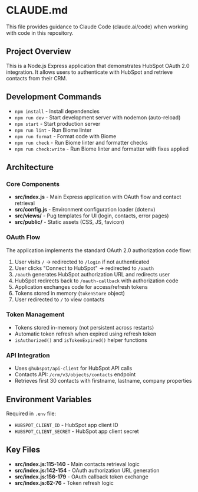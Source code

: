 # CLAUDE.md

This file provides guidance to Claude Code (claude.ai/code) when working with code in this repository.

## Project Overview

This is a Node.js Express application that demonstrates HubSpot OAuth 2.0 integration. It allows users to authenticate with HubSpot and retrieve contacts from their CRM.

## Development Commands

- `npm install` - Install dependencies
- `npm run dev` - Start development server with nodemon (auto-reload)
- `npm start` - Start production server
- `npm run lint` - Run Biome linter
- `npm run format` - Format code with Biome
- `npm run check` - Run Biome linter and formatter checks
- `npm run check:write` - Run Biome linter and formatter with fixes applied

## Architecture

### Core Components

- **src/index.js** - Main Express application with OAuth flow and contact retrieval
- **src/config.js** - Environment configuration loader (dotenv)
- **src/views/** - Pug templates for UI (login, contacts, error pages)
- **src/public/** - Static assets (CSS, JS, favicon)

### OAuth Flow

The application implements the standard OAuth 2.0 authorization code flow:

1. User visits `/` → redirected to `/login` if not authenticated
2. User clicks "Connect to HubSpot" → redirected to `/oauth`
3. `/oauth` generates HubSpot authorization URL and redirects user
4. HubSpot redirects back to `/oauth-callback` with authorization code
5. Application exchanges code for access/refresh tokens
6. Tokens stored in memory (`tokenStore` object)
7. User redirected to `/` to view contacts

### Token Management

- Tokens stored in-memory (not persistent across restarts)
- Automatic token refresh when expired using refresh token
- `isAuthorized()` and `isTokenExpired()` helper functions

### API Integration

- Uses `@hubspot/api-client` for HubSpot API calls
- Contacts API: `/crm/v3/objects/contacts` endpoint
- Retrieves first 30 contacts with firstname, lastname, company properties

## Environment Variables

Required in `.env` file:
- `HUBSPOT_CLIENT_ID` - HubSpot app client ID
- `HUBSPOT_CLIENT_SECRET` - HubSpot app client secret

## Key Files

- **src/index.js:115-140** - Main contacts retrieval logic
- **src/index.js:142-154** - OAuth authorization URL generation
- **src/index.js:156-179** - OAuth callback token exchange
- **src/index.js:62-76** - Token refresh logic